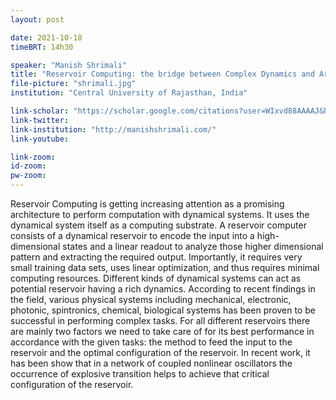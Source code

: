 ```yaml
---
layout: post

date: 2021-10-18
timeBRT: 14h30

speaker: "Manish Shrimali"
title: "Reservoir Computing: the bridge between Complex Dynamics and Artificial Intelligence"
file-picture: "shrimali.jpg"
institution: "Central University of Rajasthan, India"

link-scholar: "https://scholar.google.com/citations?user=WIxvd88AAAAJ&hl=en&oi=ao"
link-twitter: 
link-institution: "http://manishshrimali.com/"
link-youtube:

link-zoom:
id-zoom: 
pw-zoom: 
---
```


Reservoir Computing is getting increasing attention as a promising architecture to perform computation with dynamical systems. It uses the dynamical system itself as a computing substrate. A reservoir computer consists of a dynamical reservoir to encode the input into a high-dimensional states and a linear readout to analyze those higher dimensional pattern and extracting the required output. Importantly, it requires very small training data sets, uses linear optimization, and thus requires minimal computing resources. Different kinds of dynamical systems can act as potential reservoir having a rich dynamics. According to recent findings in the field, various physical systems including mechanical, electronic, photonic, spintronics, chemical, biological systems has been proven to be successful in performing complex tasks. For all different reservoirs there are mainly two factors we need to take care of for its best performance in accordance with the given tasks: the method to feed the input to the reservoir and the optimal configuration of the reservoir. In recent work, it has been show that in a network of coupled nonlinear oscillators the occurrence of explosive transition helps to achieve that critical configuration of the reservoir.